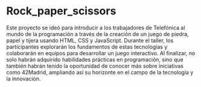 # Rock_paper_scissors

Este proyecto se ideó para introducir a los trabajadores de Telefónica al mundo de la programación a través de la creación de un juego de piedra, papel y tijera usando HTML, CSS y JavaScript. Durante el taller, los participantes explorarán los fundamentos de estas tecnologías y colaborarán en equipos para desarrollar un juego interactivo. Al finalizar, no solo habrán adquirido habilidades prácticas en programación, sino que también habrán tenido la oportunidad de conocer más sobre iniciativas como 42Madrid, ampliando así su horizonte en el campo de la tecnología y la innovación.
